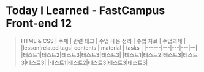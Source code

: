 # Today I Learned - FastCampus Front-end 12
> HTML & CSS
| 주제 | 관련 태그 | 수업 내용 정리 | 수업 자료 | 수업과제 |
|lesson|related tags| contents | material | tasks | 
|------|---|---|---|—| 
|테스트1|테스트2|테스트3|테스트3|테스트3|
|테스트1|테스트2|테스트3|테스트3|테스트3|
|테스트1|테스트2|테스트3|테스트3|테스트3|
